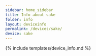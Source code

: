 ```yaml
---
sidebar: home_sidebar
title: Info about sake
folder: info
layout: deviceinfo
permalink: /devices/sake/
device: sake
---
```

{% include templates/device_info.md %}
